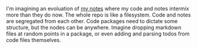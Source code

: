 I'm imagining an evoluation of [my notes](./digital-home.md) where my code and notes intermix more than they do now.
The whole repo is like a filesystem. Code and notes are segregated from each other.
Code packages need to dictate some structure, but the nodes can be anywhere. 
Imagine dropping markdown files at random points in a package, or even adding and parsing todos from code files themselves.  